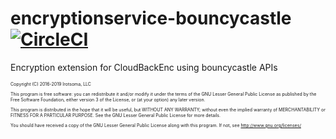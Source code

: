 # encryptionservice-bouncycastle [![CircleCI](https://circleci.com/gh/irotsoma/encryptionservice-bouncycastle.svg?style=svg)](https://circleci.com/gh/irotsoma/encryptionservice-bouncycastle)

Encryption extension for CloudBackEnc using bouncycastle APIs

<span style="font-size: .5em;">
Copyright (C) 2016-2019  Irotsoma, LLC

This program is free software: you can redistribute it and/or modify
it under the terms of the GNU Lesser General Public License as published by
the Free Software Foundation, either version 3 of the License, or
(at your option) any later version.

This program is distributed in the hope that it will be useful,
but WITHOUT ANY WARRANTY; without even the implied warranty of
MERCHANTABILITY or FITNESS FOR A PARTICULAR PURPOSE.  See the
GNU Lesser General Public License for more details.

You should have received a copy of the GNU Lesser General Public License
along with this program.  If not, see <http://www.gnu.org/licenses/>
</span>

